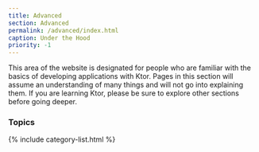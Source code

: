 ```yaml
---
title: Advanced
section: Advanced
permalink: /advanced/index.html
caption: Under the Hood
priority: -1
---
```


This area of the website is designated for people who are familiar with the basics of developing applications with Ktor.
Pages in this section will assume an understanding of many things and will not go into explaining them. If you are learning Ktor,
please be sure to explore other sections before going deeper.  

### Topics

{% include category-list.html %}



